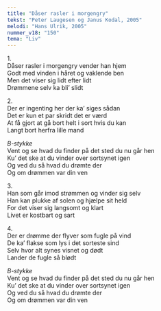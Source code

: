 ```yaml
---
title: "Dåser rasler i morgengry"
tekst: "Peter Laugesen og Janus Kodal, 2005"
melodi: "Hans Ulrik, 2005"
nummer_v18: "150"
tema: "Liv"
---
```


1\.\
Dåser rasler i morgengry vender han hjem\
Godt med vinden i håret og vaklende ben\
Men det viser sig lidt efter lidt\
Drømmene selv ka bli’ slidt

2\.\
Der er ingenting her der ka’ siges sådan\
Det er kun et par skridt det er værd\
At få gjort at gå bort helt i sort hvis du kan\
Langt bort herfra lille mand

*B-stykke*\
Vent og se hvad du finder på det sted du nu går hen\
Ku’ det ske at du vinder over sortsynet igen\
Og ved du så hvad du drømte der\
Og om drømmen var din ven

3\.\
Han som går imod strømmen og vinder sig selv\
Han kan plukke af solen og hjælpe sit held\
For det viser sig langsomt og klart\
Livet er kostbart og sart

4\.\
Der er drømme der flyver som fugle på vind\
De ka’ flakse som lys i det sorteste sind\
Selv hvor alt synes visnet og dødt\
Lander de fugle så blødt

*B-stykke*\
Vent og se hvad du finder på det sted du nu går hen\
Ku’ det ske at du vinder over sortsynet igen\
Og ved du så hvad du drømte der\
Og om drømmen var din ven